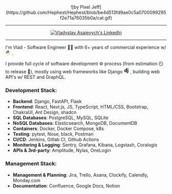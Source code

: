<div id="header" align="center">
  ![by Pixel Jeff](https://github.com/Hephest/Hephest/blob/be4d513fd9ae0c5a0700099295f2e71a76035b0a/cat.gif)
</div>

---

<div id="socials" align="center">
  <a href="https://www.linkedin.com/in/vladyslav-asaievych/">
    <img src="https://img.shields.io/badge/LinkedIn-blue?style=for-the-badge&logo=linkedin&logoColor=white" alt="Vladyslav Asaievych's LinkedIn"/>
  </a>
</div>

---

I'm Vlad - Software Engineer 👨‍💻 with 6+ years of commercial experience w/ <img src="https://github.com/devicons/devicon/blob/master/icons/python/python-original.svg" title="Python" alt="Python" width="16" height="16"/>&nbsp;.

I provide full cycle of software development ⚙️ process (from estimation ⏲️ to release 📍),
mostly using web frameworks like Django <img src="https://github.com/devicons/devicon/blob/master/icons/django/django-plain.svg" title="Django" alt="Django" width="16" height="16"/>&nbsp;, building web API's w/ REST and GraphQL.

### Development Stack:
* **Backend**: Django, FastAPI, Flask
* **Frontend**: React, Next.js, JS, TypeScript, HTML/CSS, Bootstrap, ChakraUI, Ant Design, shadcn
* **SQL Databases**: PostgreSQL, MySQL, SQLite
* **NoSQL Databases**: Elasticsearch, MongoDB, DocumentDB
* **Containers**: Docker, Docker Compose, k8s
* **Testing**: pytest, Nose, black, Postman
* **CI/CD**: Jenkins, Gitlab CI, Github Actions
* **Monitoring & Logging**: Sentry, Grafana, Kibana, Logstash, Coralogix
* **APIs & 3rd-party**: Amplitude, Nylas, OneLogin

### Management Stack:
* **Management & Planning**: Jira, Trello, Asana, Clockify, Calendly, Monday.com
* **Documentation**: Confluence, Google Docs, Notion


<!--
**Hephest/Hephest** is a ✨ _special_ ✨ repository because its `README.md` (this file) appears on your GitHub profile.

Here are some ideas to get you started:

- 🔭 I’m currently working on ...
- 🌱 I’m currently learning ...
- 👯 I’m looking to collaborate on ...
- 🤔 I’m looking for help with ...
- 💬 Ask me about ...
- 📫 How to reach me: ...
- 😄 Pronouns: ...
- ⚡ Fun fact: ...
-->
